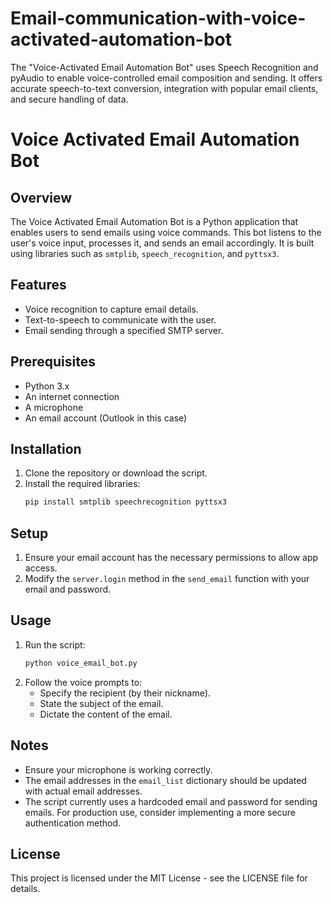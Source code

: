 # Email-communication-with-voice-activated-automation-bot
The "Voice-Activated Email Automation Bot" uses Speech Recognition and pyAudio to enable voice-controlled email composition and sending. It offers accurate speech-to-text conversion, integration with popular email clients, and secure handling of data.
# Voice Activated Email Automation Bot

## Overview
The Voice Activated Email Automation Bot is a Python application that enables users to send emails using voice commands. This bot listens to the user's voice input, processes it, and sends an email accordingly. It is built using libraries such as `smtplib`, `speech_recognition`, and `pyttsx3`.

## Features
- Voice recognition to capture email details.
- Text-to-speech to communicate with the user.
- Email sending through a specified SMTP server.

## Prerequisites
- Python 3.x
- An internet connection
- A microphone
- An email account (Outlook in this case)

## Installation
1. Clone the repository or download the script.
2. Install the required libraries:
    ```sh
    pip install smtplib speechrecognition pyttsx3
    ```

## Setup
1. Ensure your email account has the necessary permissions to allow app access.
2. Modify the `server.login` method in the `send_email` function with your email and password.

## Usage
1. Run the script:
    ```sh
    python voice_email_bot.py
    ```
2. Follow the voice prompts to:
    - Specify the recipient (by their nickname).
    - State the subject of the email.
    - Dictate the content of the email.

## Notes
- Ensure your microphone is working correctly.
- The email addresses in the `email_list` dictionary should be updated with actual email addresses.
- The script currently uses a hardcoded email and password for sending emails. For production use, consider implementing a more secure authentication method.

## License
This project is licensed under the MIT License - see the LICENSE file for details.
